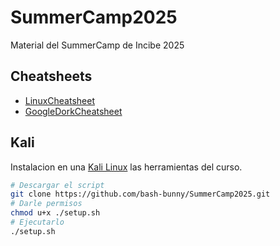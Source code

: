 # SummerCamp2025

Material del SummerCamp de Incibe 2025

## Cheatsheets

- [LinuxCheatsheet](Cheatsheets/LinuxCheatsheet.md)
- [GoogleDorkCheatsheet](Cheatsheets/GoogleDorkCheatsheet.md)

## Kali

Instalacion en una [Kali Linux](https://www.kali.org/) las herramientas del curso.

```bash
# Descargar el script
git clone https://github.com/bash-bunny/SummerCamp2025.git
# Darle permisos
chmod u+x ./setup.sh
# Ejecutarlo
./setup.sh
```
